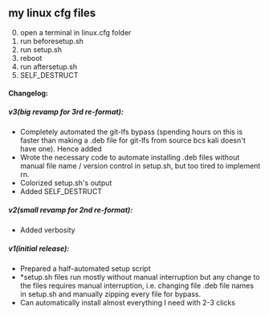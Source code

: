 ## my linux cfg files

0. open a terminal in linux.cfg folder
1. run beforesetup.sh
2. run setup.sh
3. reboot
4. run aftersetup.sh
5. SELF_DESTRUCT

#### Changelog:
##### v3(big revamp for 3rd re-format):
- Completely automated the git-lfs bypass (spending hours on this is faster than making a .deb file for git-lfs from source bcs kali doesn't have one). Hence added 
- Wrote the necessary code to automate installing .deb files without manual file name / version control in setup.sh, but too tired to implement rn.
- Colorized setup.sh's output
- Added SELF_DESTRUCT

##### v2(small revamp for 2nd re-format):
- Added verbosity

##### v1(initial release):
- Prepared a half-automated setup script
- *setup.sh files run mostly without manual interruption but any change to the files requires manual interruption, i.e. changing file .deb file names in setup.sh and manually zipping every file for bypass.
- Can automatically install almost everything I need with 2-3 clicks
